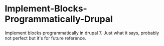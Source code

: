 # Implement-Blocks-Programmatically-Drupal
Implement blocks programmatically in drupal 7.
Just what it says, probably not perfect but it's for future reference.

